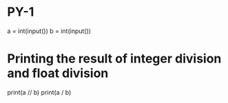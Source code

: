 # PY-1
a = int(input())
b = int(input())

# Printing the result of integer division and float division
print(a // b)
print(a / b)
